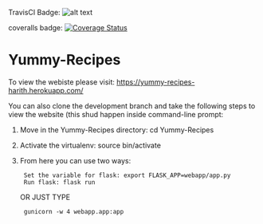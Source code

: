 TravisCI Badge: ![alt text](https://travis-ci.org/HarithJ/Yummy-Recipes.svg?branch=development)

coveralls badge: <a href='https://coveralls.io/github/HarithJ/Yummy-Recipes?branch=development'><img src='https://coveralls.io/repos/github/HarithJ/Yummy-Recipes/badge.svg?branch=development' alt='Coverage Status' /></a>


# Yummy-Recipes
To view the webiste please visit: https://yummy-recipes-harith.herokuapp.com/

You can also clone the development branch and take the following steps to view the website (this shud happen inside command-line prompt:

1. Move in the Yummy-Recipes directory: cd Yummy-Recipes
2. Activate the virtualenv: source bin/activate
3. From here you can use two ways:
        
        Set the variable for flask: export FLASK_APP=webapp/app.py
        Run flask: flask run
    
    OR JUST TYPE
            
        gunicorn -w 4 webapp.app:app
